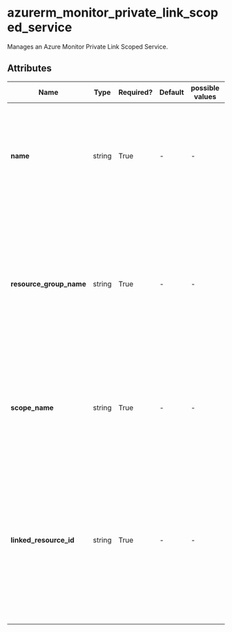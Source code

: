 # azurerm_monitor_private_link_scoped_service

Manages an Azure Monitor Private Link Scoped Service.

## Attributes

| Name | Type | Required? | Default  | possible values | Description |
| ---- | ---- | --------- | -------- | ----------- | ----------- |
| **name** | string | True | -  |  -  | The name of the Azure Monitor Private Link Scoped Service. Changing this forces a new resource to be created. | 
| **resource_group_name** | string | True | -  |  -  | The name of the Resource Group where the Azure Monitor Private Link Scoped Service should exist. Changing this forces a new resource to be created. | 
| **scope_name** | string | True | -  |  -  | The name of the Azure Monitor Private Link Scope. Changing this forces a new resource to be created. | 
| **linked_resource_id** | string | True | -  |  -  | The ID of the linked resource. It must be the Log Analytics workspace or the Application Insights component or the Data Collection endpoint. Changing this forces a new resource to be created. | 

